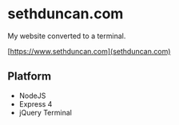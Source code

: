 # sethduncan.com

My website converted to a terminal.

[https://www.sethduncan.com](sethduncan.com)

## Platform

* NodeJS
* Express 4
* jQuery Terminal